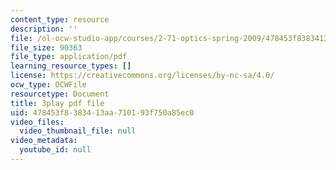 ```yaml
---
content_type: resource
description: ''
file: /ol-ocw-studio-app/courses/2-71-optics-spring-2009/478453f8383413aa710193f750a85ec0_W-7gI87IG1A.pdf
file_size: 90363
file_type: application/pdf
learning_resource_types: []
license: https://creativecommons.org/licenses/by-nc-sa/4.0/
ocw_type: OCWFile
resourcetype: Document
title: 3play pdf file
uid: 478453f8-3834-13aa-7101-93f750a85ec0
video_files:
  video_thumbnail_file: null
video_metadata:
  youtube_id: null
---
```

